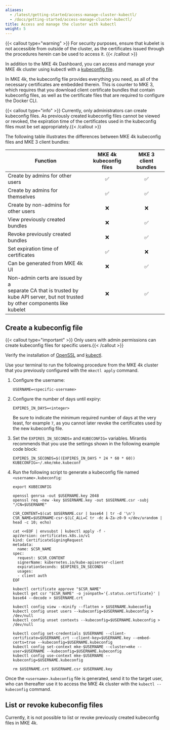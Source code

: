 ```yaml
---
aliases:
  - /latest/getting-started/access-manage-cluster-kubectl/
  - /docs/getting-started/access-manage-cluster-kubectl/
title: Access and manage the cluster with kubectl
weight: 5
---
```


{{< callout type="warning" >}} For security purposes, ensure that kubelet is
not accessible from outside of the cluster, as the certificates issued through
the procedures herein can be used to access it. {{< /callout >}}

In addition to the MKE 4k Dashboard, you can access and manage your MKE 4k
cluster using kubectl with a [kubeconfig file](https://kubernetes.io/docs/concepts/configuration/organize-cluster-access-kubeconfig/).

In MKE 4k, the kubeconfig file provides everything you need, as all of the
necessary certificates are embedded therein. This is counter to MKE 3, which
requires that you download client certificate bundles that contain kubeconfig
files, as well as the certificate files that are required to configure the
Docker CLI.

{{< callout type="info" >}} Currently, only administrators can create
kubeconfig files. As previously created kubeconfig files cannot be viewed or
revoked, the expiration time of the certificates used in the
kubeconfig files must be set appropriately.{{< /callout >}}

The following table illustrates the differences between MKE 4k kubeconfig files
and MKE 3 client bundles:

| Function                                                                                                                                 | <center>MKE 4k<br>kubeconfig files</center> | <center>MKE 3<br>client bundles</center> |
|------------------------------------------------------------------------------------------------------------------------------------------|---------------------------|-------------------------|
| Create by admins for other users                                                                                                         | <center>✅</center>                         | <center>✅</center>                       |
| Create by admins for themselves                                                                                                          | <center>✅</center>                         | <center>✅</center>                       |
| Create by non-admins for other users                                                                                                     | <center>❌</center>                       | <center>❌</center>                       |
| View previously created bundles                                                                                                          | <center>❌</center>                         | <center>✅</center>                       |
| Revoke previously created bundles                                                                                                        | <center>❌</center>                         | <center>✅</center>                       |
| Set expiration time of certificates                                                                                                      | <center>✅</center>                         | <center>❌</center>                       |
| Can be generated from MKE 4k UI                                                                                                             | <center>❌</center>                         | <center>✅</center>                       |
| Non-admin certs are issued by a <br>separate CA that is trusted by <br>kube API server, but not trusted <br>by other components like kubelet | <center>❌</center>                         | <center>✅</center>                       |

## Create a kubeconfig file

{{< callout type="important" >}} Only users with admin permissions can create
kubeconfig files for specific users.{{< /callout >}}

Verify the installation of [OpenSSL](https://github.com/openssl/openssl) and
[kubectl](https://kubernetes.io/docs/tasks/tools/#kubectl).

Use your terminal to run the following procedure from the MKE 4k cluster that you
previously configured with the `mkectl apply` command.

1. Configure the username:

   ```
   USERNAME=<specific-username>
   ```

2. Configure the number of days until expiry:

   ```
   EXPIRES_IN_DAYS=<integer>
   ```

   Be sure to indicate the minimum required number of days at the very least,
   for example `7`, as you cannot later revoke the certificates used by the new
   kubeconfig file.

3. Set the `EXPIRES_IN_SECONDS=` and `KUBECONFIG=` variables. Mirantis
   recommends that you use the settings shown in the following example code block:

   ```
   EXPIRES_IN_SECONDS=$((EXPIRES_IN_DAYS * 24 * 60 * 60))
   KUBECONFIG=~/.mke/mke.kubeconf
   ```

4. Run the following script to generate a kubeconfig file named
   `<username>.kubeconfig`:

   ```
   export KUBECONFIG

   openssl genrsa -out $USERNAME.key 2048
   openssl req -new -key $USERNAME.key -out $USERNAME.csr -subj "/CN=$USERNAME"

   CSR_CONTENT=$(cat $USERNAME.csr | base64 | tr -d '\n')
   CSR_NAME=$USERNAME-csr-$(LC_ALL=C tr -dc A-Za-z0-9 </dev/urandom | head -c 10; echo)

   cat <<EOF | envsubst | kubectl apply -f -
   apiVersion: certificates.k8s.io/v1
   kind: CertificateSigningRequest
   metadata:
     name: $CSR_NAME
   spec:
     request: $CSR_CONTENT
     signerName: kubernetes.io/kube-apiserver-client
     expirationSeconds: $EXPIRES_IN_SECONDS
     usages:
     - client auth
   EOF

   kubectl certificate approve "$CSR_NAME"
   kubectl get csr "$CSR_NAME" -o jsonpath='{.status.certificate}' | base64 --decode > $USERNAME.crt

   kubectl config view --minify --flatten > $USERNAME.kubeconfig
   kubectl config unset users --kubeconfig=$USERNAME.kubeconfig > /dev/null
   kubectl config unset contexts --kubeconfig=$USERNAME.kubeconfig > /dev/null

   kubectl config set-credentials $USERNAME --client-certificate=$USERNAME.crt --client-key=$USERNAME.key --embed-certs=true --kubeconfig=$USERNAME.kubeconfig
   kubectl config set-context mke-$USERNAME --cluster=mke --user=$USERNAME --kubeconfig=$USERNAME.kubeconfig
   kubectl config use-context mke-$USERNAME --kubeconfig=$USERNAME.kubeconfig

   rm $USERNAME.crt $USERNAME.csr $USERNAME.key
   ```

Once the `<username>.kubeconfig` file is generated, send it to the target user,
who can thereafter use it to access the MKE 4k cluster with the `kubectl --kubeconfig` command.

## List or revoke kubeconfig files

Currently, it is not possible to list or revoke previously created kubeconfig
files in MKE 4k.
